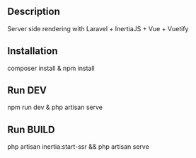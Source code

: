 ## Description
Server side rendering with Laravel + InertiaJS + Vue + Vuetify

## Installation

<p>
composer install & npm install
</p>

## Run DEV
<p>
npm run dev & php artisan serve
</p>

## Run BUILD
<p>
php artisan inertia:start-ssr && php artisan serve
</p>
